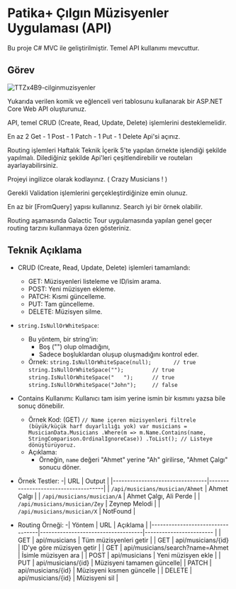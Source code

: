 # Patika+ Çılgın Müzisyenler Uygulaması (API)
Bu proje C# MVC ile geliştirilmiştir. Temel API kullanımı mevcuttur.

## Görev
![TTZx4B9-cilginmuzisyenler](https://github.com/user-attachments/assets/61dad684-10d9-4acb-aea8-5963985b2cfc)

Yukarıda verilen komik ve eğlenceli veri tablosunu kullanarak bir ASP.NET Core Web API oluşturunuz.

API, temel CRUD (Create, Read, Update, Delete) işlemlerini desteklemelidir.

En az 2 Get - 1 Post - 1 Patch - 1 Put - 1 Delete Api'si açınız.

Routing işlemleri Haftalık Teknik İçerik 5'te yapılan örnekte işlendiği şekilde yapılmalı. Dilediğiniz şekilde Api'leri çeşitlendirebilir ve routeları ayarlayabilirsiniz.

Projeyi ingilizce olarak kodlayınız. ( Crazy Musicians ! )

Gerekli Validation işlemlerini gerçekleştirdiğinize emin olunuz.

En az bir [FromQuery] yapısı kullanınız. Search iyi bir örnek olabilir.

Routing aşamasında Galactic Tour uygulamasında yapılan genel geçer routing tarzını kullanmaya özen gösteriniz.


## Teknik Açıklama
- CRUD (Create, Read, Update, Delete) işlemleri tamamlandı:
  - GET: Müzisyenleri listeleme ve ID/isim arama.
  - POST: Yeni müzisyen ekleme.
  - PATCH: Kısmi güncelleme.
  - PUT: Tam güncelleme.
  - DELETE: Müzisyen silme.
    
- `string.IsNullOrWhiteSpace`:
  - Bu yöntem, bir string'in:
    - Boş ("") olup olmadığını,
    - Sadece boşluklardan oluşup oluşmadığını kontrol eder.
   - Örnek:
       `string.IsNullOrWhiteSpace(null);       // true  `
       `string.IsNullOrWhiteSpace("");         // true  `
       `string.IsNullOrWhiteSpace("   ");      // true  `
       `string.IsNullOrWhiteSpace("John");     // false  `
     
- Contains Kullanımı: Kullanıcı tam isim yerine ismin bir kısmını yazsa bile sonuç dönebilir.
    - Örnek Kod: (GET)
      `// Name içeren müzisyenleri filtrele (büyük/küçük harf duyarlılığı yok)
    var musicians = MusicianData.Musicians
        .Where(m => m.Name.Contains(name, StringComparison.OrdinalIgnoreCase))
        .ToList(); // Listeye dönüştürüyoruz.`
    - Açıklama:
      - Örneğin, `name` değeri "Ahmet" yerine "Ah" girilirse, "Ahmet Çalgı" sonucu döner.

- Örnek Testler:
  -| URL                             | Output                              |
   |---------------------------------|-------------------------------------|
   | `/api/musicians/musician/Ahmet` | Ahmet Çalgı                         |
   | `/api/musicians/musician/A`     | Ahmet Çalgı, Ali Perde              |
   | `/api/musicians/musician/Zey`   | Zeynep Melodi                       |
   | `/api/musicians/musician/X`     | NotFound                            |


- Routing Örneği:
  -| Yöntem	                          | URL	                               | Açıklama                  |
   |----------------------------------|------------------------------------|------------------------   |
   | GET	                            | api/musicians	                     | Tüm müzisyenleri getir    |
   | GET                              | api/musicians/{id}	               | ID'ye göre müzisyen getir |
   | GET	                            | api/musicians/search?name=Ahmet    | İsimle müzisyen ara       |
   | POST	                            | api/musicians                      | Yeni müzisyen ekle        |
   | PUT	                            | api/musicians/{id}                 | Müzisyeni tamamen güncelle|
	 | PATCH	                          | api/musicians/{id}	               | Müzisyeni kısmen güncelle |
   | DELETE	                          | api/musicians/{id}	               | Müzisyeni sil             |
		


